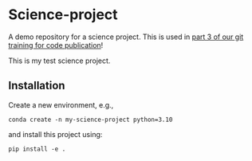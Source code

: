 # Science-project
A demo repository for a science project. This is used in [part 3 of our git training for code publication](https://github.com/climate-service-center/git-tutorial/tree/main/part_03)!

This is my test science project. 

## Installation

Create a new environment, e.g., 
```
conda create -n my-science-project python=3.10
```
and install this project using:
```
pip install -e .
```
